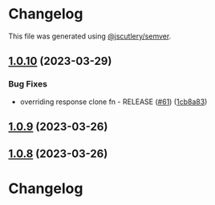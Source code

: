 # Changelog

This file was generated using [@jscutlery/semver](https://github.com/jscutlery/semver).

## [1.0.10](https://github.com/descope/descope-js/compare/core-js-sdk-1.0.9...core-js-sdk-1.0.10) (2023-03-29)


### Bug Fixes

* overriding response clone fn - RELEASE ([#61](https://github.com/descope/descope-js/issues/61)) ([1cb8a83](https://github.com/descope/descope-js/commit/1cb8a83817f9ca68d6506315c68ecb9233c0756b))

## [1.0.9](https://github.com/descope/descope-js/compare/core-js-sdk-1.0.8...core-js-sdk-1.0.9) (2023-03-26)

## [1.0.8](https://github.com/descope/descope-js/compare/core-js-sdk-1.0.7...core-js-sdk-1.0.8) (2023-03-26)

# Changelog
